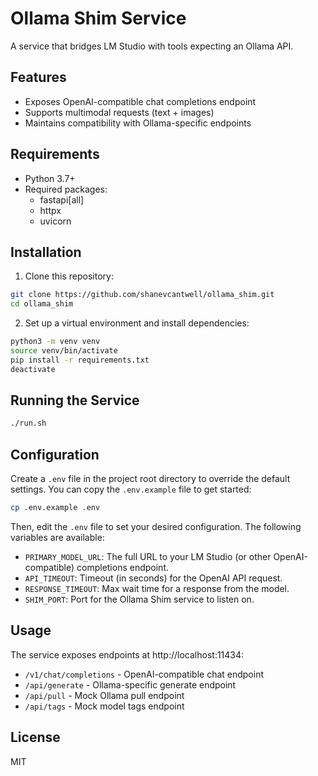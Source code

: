 # Ollama Shim Service

A service that bridges LM Studio with tools expecting an Ollama API.

## Features

- Exposes OpenAI-compatible chat completions endpoint
- Supports multimodal requests (text + images)
- Maintains compatibility with Ollama-specific endpoints

## Requirements

- Python 3.7+
- Required packages:
  - fastapi[all]
  - httpx
  - uvicorn

## Installation

1. Clone this repository:

```bash
git clone https://github.com/shanevcantwell/ollama_shim.git
cd ollama_shim
```

2. Set up a virtual environment and install dependencies:

```bash
python3 -m venv venv
source venv/bin/activate
pip install -r requirements.txt
deactivate
```

## Running the Service

```bash
./run.sh
```

## Configuration

Create a `.env` file in the project root directory to override the default settings.
You can copy the `.env.example` file to get started:

```bash
cp .env.example .env
```

Then, edit the `.env` file to set your desired configuration. The following variables are available:

- `PRIMARY_MODEL_URL`: The full URL to your LM Studio (or other OpenAI-compatible) completions endpoint.
- `API_TIMEOUT`: Timeout (in seconds) for the OpenAI API request.
- `RESPONSE_TIMEOUT`: Max wait time for a response from the model.
- `SHIM_PORT`: Port for the Ollama Shim service to listen on.

## Usage

The service exposes endpoints at http://localhost:11434:

- `/v1/chat/completions` - OpenAI-compatible chat endpoint
- `/api/generate` - Ollama-specific generate endpoint
- `/api/pull` - Mock Ollama pull endpoint
- `/api/tags` - Mock model tags endpoint

## License

MIT

